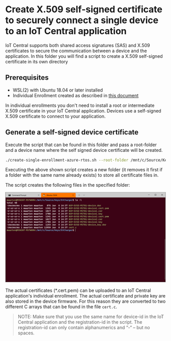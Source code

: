 # Create X.509 self-signed certificate to securely connect a single device to an IoT Central application

IoT Central supports both shared access signatures (SAS) and X.509 certificates to secure the communication between a device and the application.
In this folder you will find a script to create a X.509 self-signed certificate in its own directory

## Prerequisites

- WSL(2) with Ubuntu 18.04 or later installed
- Individual Enrollment created as described in [this document](https://docs.microsoft.com/en-us/azure/iot-central/core/how-to-connect-devices-x509#create-individual-enrollment)

In individual enrollments you don't need to install a root or intermediate X.509 certificate in your IoT Central application. Devices use a self-signed X.509 certificate to connect to your application.

## Generate a self-signed device certificate

Execute the script that can be found in this folder and pass a root-folder and a device name where the self signed device certificate will be created.

``` sh
./create-single-enrollment-azure-rtos.sh --root-folder /mnt/c/Source/Keys/mst01-tst --registration-id mst01
```

Executing the above shown script creates a new folder (it removes it first if a folder with the same name already exists) to store all certificate files in.

The script creates the following files in the specified folder:

![self-signed device key files](../Media/img_SelfSignedDeviceCertificate.png)

The actual certificates (*.cert.pem) can be uploaded to an IoT Central application's individual enrollment. The actual certificate and private key are also stored in the device firmware. For this reason they are converted to two different C arrays that can be found in the file ```cert.c```.

> NOTE: Make sure that you use the same name for device-id in the IoT Central application and the registration-id in the script. The registration-id can only contain alphanumerics and “-“ – but no spaces.